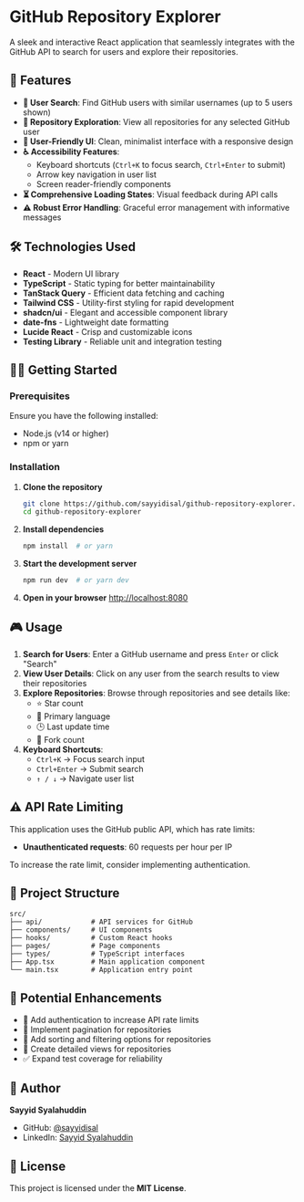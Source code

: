 
# GitHub Repository Explorer

A sleek and interactive React application that seamlessly integrates with the GitHub API to search for users and explore their repositories.

## 🚀 Features

- **🔎 User Search**: Find GitHub users with similar usernames (up to 5 users shown)
- **📂 Repository Exploration**: View all repositories for any selected GitHub user
- **🎨 User-Friendly UI**: Clean, minimalist interface with a responsive design
- **♿ Accessibility Features**:
  - Keyboard shortcuts (`Ctrl+K` to focus search, `Ctrl+Enter` to submit)
  - Arrow key navigation in user list
  - Screen reader-friendly components
- **⏳ Comprehensive Loading States**: Visual feedback during API calls
- **⚠️ Robust Error Handling**: Graceful error management with informative messages

## 🛠️ Technologies Used

- **React** - Modern UI library
- **TypeScript** - Static typing for better maintainability
- **TanStack Query** - Efficient data fetching and caching
- **Tailwind CSS** - Utility-first styling for rapid development
- **shadcn/ui** - Elegant and accessible component library
- **date-fns** - Lightweight date formatting
- **Lucide React** - Crisp and customizable icons
- **Testing Library** - Reliable unit and integration testing

## 🏃‍♂️ Getting Started

### Prerequisites

Ensure you have the following installed:
- Node.js (v14 or higher)
- npm or yarn

### Installation

1. **Clone the repository**
   ```sh
   git clone https://github.com/sayyidisal/github-repository-explorer.git
   cd github-repository-explorer
   ```

2. **Install dependencies**
   ```sh
   npm install  # or yarn
   ```

3. **Start the development server**
   ```sh
   npm run dev  # or yarn dev
   ```

4. **Open in your browser**
   [http://localhost:8080](http://localhost:8080)

## 🎮 Usage

1. **Search for Users**: Enter a GitHub username and press `Enter` or click "Search"
2. **View User Details**: Click on any user from the search results to view their repositories
3. **Explore Repositories**: Browse through repositories and see details like:
   - ⭐ Star count
   - 🔧 Primary language
   - 🕒 Last update time
   - 🔁 Fork count
4. **Keyboard Shortcuts**:
   - `Ctrl+K` → Focus search input
   - `Ctrl+Enter` → Submit search
   - `↑ / ↓` → Navigate user list

## ⚠️ API Rate Limiting

This application uses the GitHub public API, which has rate limits:
- **Unauthenticated requests**: 60 requests per hour per IP

To increase the rate limit, consider implementing authentication.

## 📁 Project Structure

```
src/
├── api/            # API services for GitHub
├── components/     # UI components
├── hooks/          # Custom React hooks
├── pages/          # Page components
├── types/          # TypeScript interfaces
├── App.tsx         # Main application component
└── main.tsx        # Application entry point
```

## 🔮 Potential Enhancements

- 🔑 Add authentication to increase API rate limits
- 📜 Implement pagination for repositories
- 📌 Add sorting and filtering options for repositories
- 📖 Create detailed views for repositories
- ✅ Expand test coverage for reliability

## 👤 Author

**Sayyid Syalahuddin**

- GitHub: [@sayyidisal](https://github.com/sayyidisal)
- LinkedIn: [Sayyid Syalahuddin](https://www.linkedin.com/in/sayyid-shalahuddin-431033166/)

## 📝 License

This project is licensed under the **MIT License**.
